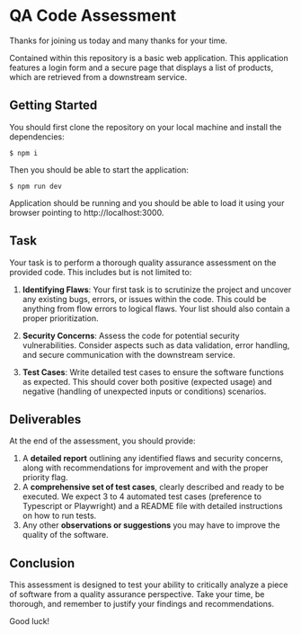 # QA Code Assessment

Thanks for joining us today and many thanks for your time.

Contained within this repository is a basic web application. This application features a login form and a secure page that displays a list of products, which are retrieved from a downstream service.

## Getting Started

You should first clone the repository on your local machine and install the dependencies:

```
$ npm i
```

Then you should be able to start the application:

```
$ npm run dev
```

Application should be running and you should be able to load it using your browser pointing to http://localhost:3000.

## Task

Your task is to perform a thorough quality assurance assessment on the provided code. This includes but is not limited to:

1. **Identifying Flaws**: Your first task is to scrutinize the project and uncover any existing bugs, errors, or issues within the code. This could be anything from flow errors to logical flaws. Your list should also contain a proper prioritization.

2. **Security Concerns**: Assess the code for potential security vulnerabilities. Consider aspects such as data validation, error handling, and secure communication with the downstream service.

3. **Test Cases**: Write detailed test cases to ensure the software functions as expected. This should cover both positive (expected usage) and negative (handling of unexpected inputs or conditions) scenarios.

## Deliverables

At the end of the assessment, you should provide:

1. A **detailed report** outlining any identified flaws and security concerns, along with recommendations for improvement and with the proper priority flag.
2. A **comprehensive set of test cases**, clearly described and ready to be executed. We expect 3 to 4 automated test cases (preference to Typescript or Playwright) and a README file with detailed instructions on how to run tests.
3. Any other **observations or suggestions** you may have to improve the quality of the software.

## Conclusion

This assessment is designed to test your ability to critically analyze a piece of software from a quality assurance perspective. Take your time, be thorough, and remember to justify your findings and recommendations.

Good luck!
